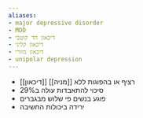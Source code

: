 ```yaml
---
aliases:
- major depressive disorder
- MDD
- דיכאון חד קוטבי
- דיכאון קליני
- דיכאון מזורי
- unipolar depression
---
```


- [[דיכאון]] רציף או בהפוגות ללא [[מניה]]
- סיכוי להתאבדות עולה ב$29\%$
- פוגע בנשים פי שלוש מבגברים
- ירידה ביכולות החשיבה